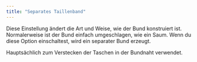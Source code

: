 ```yaml
---
title: "Separates Taillenband"
---
```


Diese Einstellung ändert die Art und Weise, wie der Bund konstruiert ist. Normalerweise ist der Bund einfach umgeschlagen, wie ein Saum. Wenn du diese Option einschaltest, wird ein separater Bund erzeugt.

Hauptsächlich zum Verstecken der Taschen in der Bundnaht verwendet.